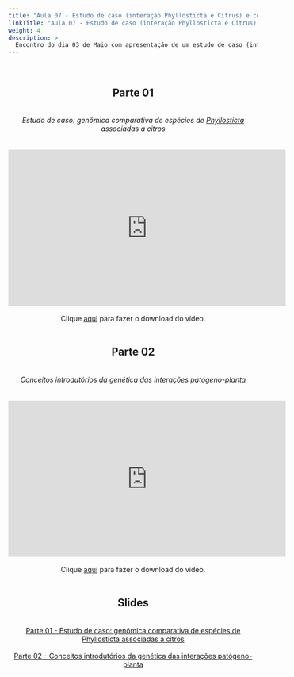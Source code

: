 ```yaml
---
title: "Aula 07 - Estudo de caso (interação Phyllosticta e Citrus) e conceitos introdutórios da genética das interações patógeno-planta"
linkTitle: "Aula 07 - Estudo de caso (interação Phyllosticta e Citrus) e conceitos iintrodutórios da genética das interações patógeno-planta"
weight: 4
description: >
  Encontro do dia 03 de Maio com apresentação de um estudo de caso (interação Phyllosticta e Citrus) e conceitos introdutórios da genética das interações patógeno-planta
---
```


<br>
<div align="center">
<h2>Parte 01</h2>
<br>
<i>Estudo de caso: genômica comparativa de espécies de <u>Phyllosticta</u> associadas a citros</i>
<br><br><br>
<iframe width="560" height="315" src="https://www.youtube.com/embed/Q4sTVAp2zjA" frameborder="0" allow="accelerometer; autoplay; clipboard-write; encrypted-media; gyroscope; picture-in-picture" allowfullscreen></iframe> 
<br><br>
Clique <a href="https://photos.app.goo.gl/6jrZmEYLaEYQ6DVJ8">aqui</a> para fazer o download do vídeo.
<br><br>

<h2>Parte 02</h2>
<br>
<i>Conceitos introdutórios da genética das interações patógeno-planta</i>
<br><br><br>
<iframe width="560" height="315" src="https://www.youtube.com/embed/VCjz4Z9Fsx4" frameborder="0" allow="accelerometer; autoplay; clipboard-write; encrypted-media; gyroscope; picture-in-picture" allowfullscreen></iframe>
<br><br>
Clique <a href="https://photos.app.goo.gl/RWSTq1EpWrsd4Umr8">aqui</a> para fazer o download do vídeo.
<br><br>

<h2>Slides</h2>
<br>
<a href="https://github.com/desirrepetters/cursogenomicaegenetica.ufpr/raw/master/userguide/content/pt-br/docs/teoricas/slides/aula_11.pdf">Parte 01 - Estudo de caso: genômica comparativa de espécies de <u>Phyllosticta</u> associadas a citros</a>
<br><br>
<a href="https://github.com/desirrepetters/cursogenomicaegenetica.ufpr/raw/master/userguide/content/pt-br/docs/teoricas/slides/aula_12.pdf">Parte 02 - Conceitos introdutórios da genética das interações patógeno-planta</a>
<br><br>
</div>